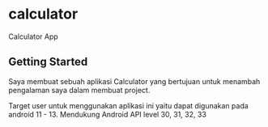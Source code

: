# calculator

Calculator App

## Getting Started

Saya membuat sebuah aplikasi Calculator yang bertujuan
untuk menambah pengalaman saya dalam membuat project.

Target user untuk menggunakan aplikasi ini yaitu
dapat digunakan pada android 11 - 13.
Mendukung Android API level 30, 31, 32, 33
